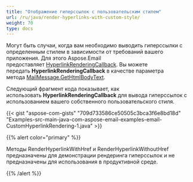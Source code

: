 ```yaml
---
title: "Отображение гиперссылок с пользовательским стилем"
url: /ru/java/render-hyperlinks-with-custom-style/
weight: 70
type: docs
---
```


Могут быть случаи, когда вам необходимо выводить гиперссылки с определенным стилем в зависимости от требований вашего приложения. Для этого Aspose.Email предоставляет [HyperlinkRenderingCallback](https://reference.aspose.com/email/java/com.aspose.email/hyperlinkrenderingcallback/). Вы можете передать **HyperlinkRenderingCallback** в качестве параметра метода [MailMessage.GetHtmlBodyText](https://reference.aspose.com/email/java/com.aspose.email/mailmessage/#getHtmlBodyText--).

Следующий фрагмент кода показывает, как использовать **HyperlinkRenderingCallback** для вывода гиперссылок с использованием вашего собственного пользовательского стиля.

{{< gist "aspose-com-gists" "709d733586ce50505c3bca3f6e8bd18d" "Examples-src-main-java-com-aspose-email-examples-email-CustomHyperlinkRendering-1.java" >}}

{{% alert color="primary" %}}

Методы RenderHyperlinkWithHref и RenderHyperlinkWithoutHref предназначены для демонстрации рендеринга гиперссылок и не предназначены для использования в продуктивной среде.

{{% /alert %}}

